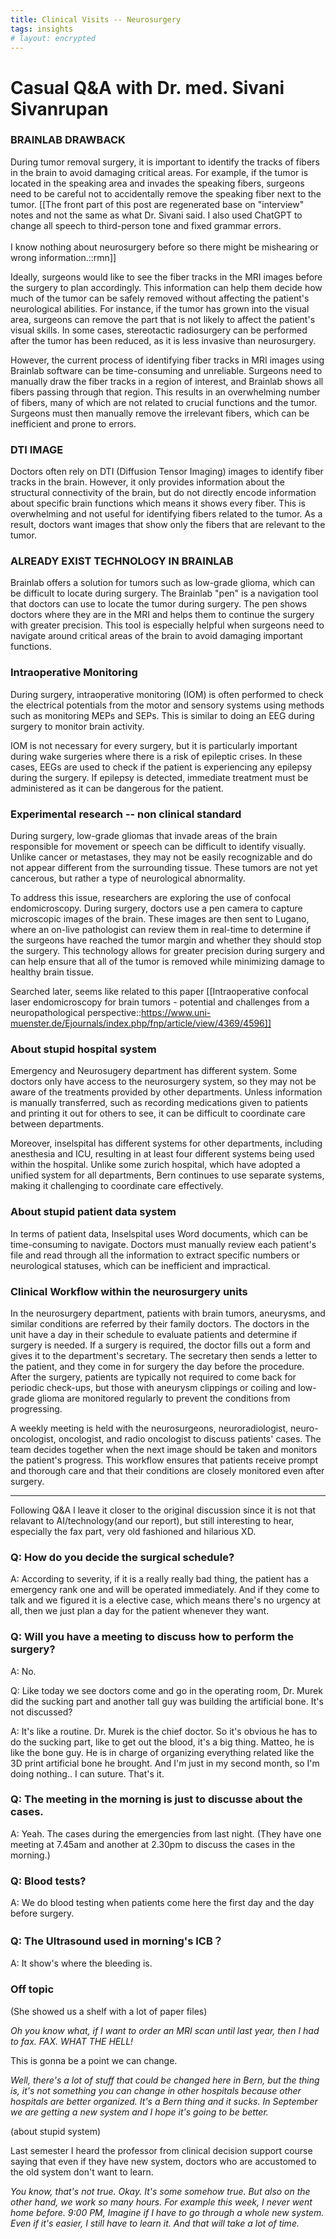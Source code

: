 ```yaml
---
title: Clinical Visits -- Neurosurgery
tags: insights
# layout: encrypted
---
```


# Casual Q&A with Dr. med. Sivani Sivanrupan


### BRAINLAB DRAWBACK

<!-- For removing tumor surgery, it would be helpfu if I can see in the MRI image already where are the tracks of fibres. For example, if the tumor is in the speaking area and invades the speaking fibres. We don't want to accidently removing the speaking fibre beside the tumor. So it makes things easier to receive before the surgery where the fibres are from and going to. Then we can decide beforehand whether we do it or not. The thing is that, for now, I have to paint in MRI image manually in Brainlab, which is super inefficient and unreliable. Sometimes I just paint something without knowing it is right or not. 

*The moving track in MRI can help doctors decide how much they can cut from the tumor without affecting the patients' neurological ablitiy afterwards.* (how far they can go, if the tumor is already grow into the parts like visual area, surgeons just take out the part that they think won't affect visual skills. And then let the patient do **stereotactic radiosurgery** afterwards because the tumor is reduced and radiosurgery is not that invasive like neurosurgery.)

The procedure of drawing fibre tracks: Doctors put in a region of interest, then brainlab will show every fibers that going through that region. However it shows too much in the DTI image and doctors have to remove the fibers that are not related to curcial functions and the tumor manually.  -->

<!-- **chatgpt modified version below** -->

During tumor removal surgery, it is important to identify the tracks of fibers in the brain to avoid damaging critical areas. For example, if the tumor is located in the speaking area and invades the speaking fibers, surgeons need to be careful not to accidentally remove the speaking fiber next to the tumor. [[The front part of this post are regenerated base on "interview" notes and not the same as what Dr. Sivani said. I also used ChatGPT to change all speech to third-person tone and fixed grammar errors. <br><br> I know nothing about neurosurgery before so there might be mishearing or wrong information.::rmn]]

Ideally, surgeons would like to see the fiber tracks in the MRI images before the surgery to plan accordingly. This information can help them decide how much of the tumor can be safely removed without affecting the patient's neurological abilities. For instance, if the tumor has grown into the visual area, surgeons can remove the part that is not likely to affect the patient's visual skills. In some cases, stereotactic radiosurgery can be performed after the tumor has been reduced, as it is less invasive than neurosurgery.

However, the current process of identifying fiber tracks in MRI images using Brainlab software can be time-consuming and unreliable. Surgeons need to manually draw the fiber tracks in a region of interest, and Brainlab shows all fibers passing through that region. This results in an overwhelming number of fibers, many of which are not related to crucial functions and the tumor. Surgeons must then manually remove the irrelevant fibers, which can be inefficient and prone to errors.

### DTI IMAGE
<!-- 
It is already exists image type shows fibres but it is not good enough because it shows every fibre. Doctors want picutes shows only the fibres related to the tumor. -->

Doctors often rely on DTI (Diffusion Tensor Imaging) images to identify fiber tracks in the brain. However, it only provides information about the structural connectivity of the brain, but do not directly encode information about specific brain functions which means it shows every fiber. This is overwhelming and not useful for identifying fibers related to the tumor. As a result, doctors want images that show only the fibers that are relevant to the tumor.

### ALREADY EXIST TECHNOLOGY IN BRAINLAB

<!-- For tumors like low grade glioma it's difficult to see where the tumor is, in surgery doctors don't know where should they cut, BrianLab comes with a "pen", with which doctors can have navigation when they put it in around the tumor. It shows them where they are in the MRI and that helps them to continue the surgery. (Navigation tools) -->

Brainlab offers a solution for tumors such as low-grade glioma, which can be difficult to locate during surgery. The Brainlab "pen" is a navigation tool that doctors can use to locate the tumor during surgery. The pen shows doctors where they are in the MRI and helps them to continue the surgery with greater precision. This tool is especially helpful when surgeons need to navigate around critical areas of the brain to avoid damaging important functions.

### Intraoperative Monitoring

During surgery, intraoperative monitoring (IOM) is often performed to check the electrical potentials from the motor and sensory systems using methods such as monitoring MEPs and SEPs. This is similar to doing an EEG during surgery to monitor brain activity.

IOM is not necessary for every surgery, but it is particularly important during wake surgeries where there is a risk of epileptic crises. In these cases, EEGs are used to check if the patient is experiencing any epilepsy during the surgery. If epilepsy is detected, immediate treatment must be administered as it can be dangerous for the patient.

### Experimental research -- non clinical standard

<!-- People with low grade glioma invading moving area or speaking area etc., during the surgery it looks like a normal brain. It's not like a metastasis or cancer that doctors easliy recognize and remove it. It's like not cancer yet, it is something psychological. We don't see it microscopically. Now we are doing research like confocal endomicroscopy. Doctors put the pen camera which makes microscopical images of the brain during the surgery and send the images to Lugano, where an on-live pathologist where decide whether the doctors reach the tumor margin and stop the surgery. -->

During surgery, low-grade gliomas that invade areas of the brain responsible for movement or speech can be difficult to identify visually. Unlike cancer or metastases, they may not be easily recognizable and do not appear different from the surrounding tissue. These tumors are not yet cancerous, but rather a type of neurological abnormality.

To address this issue, researchers are exploring the use of confocal endomicroscopy. During surgery, doctors use a pen camera to capture microscopic images of the brain. These images are then sent to Lugano, where an on-live pathologist can review them in real-time to determine if the surgeons have reached the tumor margin and whether they should stop the surgery. This technology allows for greater precision during surgery and can help ensure that all of the tumor is removed while minimizing damage to healthy brain tissue.

Searched later, seems like related to this paper [[Intraoperative confocal laser endomicroscopy for brain tumors - potential and challenges from a neuropathological perspective::https://www.uni-muenster.de/Ejournals/index.php/fnp/article/view/4369/4596]]

### About stupid hospital system

<!-- A: Emergency and Neurosugery department has different system. Some doctors only have access to the neurosurgery system, so they have no idea what the emergency are doing with patients because they don't have the access to emergency system. Unless someone write down things like what medications they give to the patients and print it out and then hand it over to other department. 
 
It's not only two systems, we(neurosurgery), emergency, anesthesia, and ICU, we all have different systems. So at least four systems in one hospital. I remember when I was doing intern in Zurich, they changed to 1 system for everyone. But Bern is really really old fashioned. -->

Emergency and Neurosugery department has different system. Some doctors only have access to the neurosurgery system, so they may not be aware of the treatments provided by other departments. Unless information is manually transferred, such as recording medications given to patients and printing it out for others to see, it can be difficult to coordinate care between departments.

Moreover, inselspital has different systems for other departments, including anesthesia and ICU, resulting in at least four different systems being used within the hospital. Unlike some zurich hospital, which have adopted a unified system for all departments, Bern continues to use separate systems, making it challenging to coordinate care effectively.

### About stupid patient data system

<!-- A: We work with word document, so you can not just pull out the data you need. We have to pick every patient and read everything to take out certain numbers or neurological status. It's hilarious. -->

In terms of patient data, Inselspital uses Word documents, which can be time-consuming to navigate. Doctors must manually review each patient's file and read through all the information to extract specific numbers or neurological statuses, which can be inefficient and impractical.


### Clinical Workflow within the neurosurgery units

In the neurosurgery department, patients with brain tumors, aneurysms, and similar conditions are referred by their family doctors. The doctors in the unit have a day in their schedule to evaluate patients and determine if surgery is needed. If a surgery is required, the doctor fills out a form and gives it to the department's secretary. The secretary then sends a letter to the patient, and they come in for surgery the day before the procedure. After the surgery, patients are typically not required to come back for periodic check-ups, but those with aneurysm clippings or coiling and low-grade glioma are monitored regularly to prevent the conditions from progressing.

A weekly meeting is held with the neurosurgeons, neuroradiologist, neuro-oncologist, oncologist, and radio oncologist to discuss patients' cases. The team decides together when the next image should be taken and monitors the patient's progress. This workflow ensures that patients receive prompt and thorough care and that their conditions are closely monitored even after surgery.

___

Following Q&A I leave it closer to the original discussion since it is not that relavant to AI/technology(and our report), but still interesting to hear, especially the fax part, very old fashioned and hilarious XD. 

<!-- ### Q: Is there a common routine of how you admit patient?

A: Yes. Normally patients with a brain tumor or an aneurysm or something like that will be sent by their family doctors here. And the doctors in our units have one day in their schedule that he/she doesn't have any surgeries at all, so they are not in tension and can *see the patients and talk to them to decide whether they needs a surgery or not*. And if yes, the doctor has to write down a paper and **fax** it. Oh you know what, like this paper, if I want to order an MRI scan until last year, then I had to fax. FAX. WHAT THE HELL!

Q: This is gonna be a point we can change.

A: Well, there's a lot of stuff that could be changed here in Bern, but the thing is, it's not something you can change in other hospitals because other hospitals are better organized. It's a Bern thing and it sucks. In September we are getting a new system and I hope it's going to be better.


(coming back to the paper thing)
*Then the doctor fills a form give it to our secretary. And our secretary will send a letter to the patient, and then the patient will come a day before the surgery. We do the surgery and afterwards they go home.* -->

<!-- ### Q: Will the patients go back to check periodically?

A: No. Only in the tumor case the patients will be back in six weeks to check again. (Sivani is in tumor surgery normally.) -->

### Q: How do you decide the surgical schedule?

A: According to severity, if it is a really really bad thing, the patient has a emergency rank one and will be operated immediately. And if they come to talk and we figured it is a elective case, which means there's no urgency at all, then we just plan a day for the patient whenever they want.


### Q: Will you have a meeting to discuss how to perform the surgery?

A: No.

Q: Like today we see doctors come and go in the operating room, Dr. Murek did the sucking part and another tall guy was building the artificial bone. It's not discussed?

A: It's like a routine.  Dr. Murek is the chief doctor. So it's obvious he has to do the sucking part, like to get out the blood, it's a big thing. Matteo, he is like the bone guy. He is in charge of organizing everything related like the 3D print artificial bone he brought. And I'm just in my second month, so I'm doing nothing..  I can suture. That's it.

### Q: The meeting in the morning is just to discusse about the cases.

A: Yeah. The cases during the emergencies from last night. (They have one meeting at 7.45am and another at 2.30pm to discuss the cases in the morning.)


<!-- ### Q: About regular scans?

A: For normal cases we don't do MRI scans regularly, but for patients with clippings in aneurysms, coiling (or generally aneurysms) are getting images regularly just to check it doesn't come back. Also for patients with low grade glioma you have to check because we need to prevent it from becoming cancer.
A: But those are stuff we don't decide before. We have a meeting every once a week. During which we discuss with everyone, like neuroradiologist, neuro oncologist and oncologist, radio oncologist. Everyone is there with the neurosurgeons and we decide together when should be the next image. -->

### Q: Blood tests?

A: We do blood testing when patients come here the first day and the day before surgery.


### Q: The Ultrasound used in morning's ICB？

A: It show's where the bleeding is.


### Off topic

(She showed us a shelf with a lot of paper files)

*Oh you know what, if I want to order an MRI scan until last year, then I had to fax. FAX. WHAT THE HELL!*

This is gonna be a point we can change.

*Well, there's a lot of stuff that could be changed here in Bern, but the thing is, it's not something you can change in other hospitals because other hospitals are better organized. It's a Bern thing and it sucks. In September we are getting a new system and I hope it's going to be better.*


(about stupid system)

Last semester I heard the professor from clinical decision support course saying that even if they have new system, doctors who are accustomed to the old system don't want to learn.

*You know, that's not true. Okay. It's some somehow true. But also on the other hand, we work so many hours. For example this week, I never went home before. 9:00 PM, Imagine if I have to go through a whole new system. Even if it's easier, I still have to learn it. And that will take a lot of time.*

